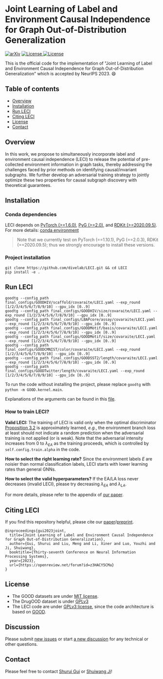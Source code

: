 # Joint Learning of Label and Environment Causal Independence for Graph Out-of-Distribution Generalization

[![arXiv](https://img.shields.io/badge/arXiv-2306.01103-b31b1b.svg)](https://arxiv.org/abs/2306.01103)
<a href="https://openreview.net/forum?id=z3HACY5CMa"> <img alt="License" src="https://img.shields.io/static/v1?label=Pub&message=NeurIPS%2723&color=blue"> </a>
[![License][license-image]][license-url]

This is the official code for the implementation of "Joint Learning of Label and Environment Causal Independence for Graph Out-of-Distribution Generalization"
which is accepted by NeurIPS 2023. :smile:

[license-url]: https://github.com/divelab/LECI/blob/main/LICENSE
[license-image]:https://img.shields.io/badge/license-GPL3.0-green.svg


## Table of contents

* [Overview](#overview)
* [Installation](#installation)
* [Run LECI](#run-leci)
* [Citing LECI](#citing-leci)
* [License](#license)
* [Contact](#contact)

## Overview

In this work, we propose to simultaneously incorporate label and environment causal independence (LECI) to 
release the potential of pre-collected environment information in graph tasks, thereby addressing the challenges faced by prior methods on identifying 
causal/invariant subgraphs. We further develop an adversarial training strategy to jointly optimize these two properties for 
causal subgraph discovery with theoretical guarantees.


## Installation 

### Conda dependencies

LECI depends on [PyTorch (>=1.6.0)](https://pytorch.org/get-started/previous-versions/), [PyG (>=2.0)](https://pytorch-geometric.readthedocs.io/en/latest/notes/installation.html), and
[RDKit (>=2020.09.5)](https://www.rdkit.org/docs/Install.html). For more details: [conda environment](/../../blob/main/environment.yml)

> Note that we currently test on PyTorch (==1.10.1), PyG (==2.0.3), RDKit (==2020.09.5); thus we strongly encourage to install these versions.

### Project installation

```shell
git clone https://github.com/divelab/LECI.git && cd LECI
pip install -e .
```

## Run LECI

```shell
goodtg --config_path final_configs/GOODHIV/scaffold/covaraite/LECI.yaml --exp_round [1/2/3/4/5/6/7/8/9/10] --gpu_idx [0..9]
goodtg --config_path final_configs/GOODHIV/size/covaraite/LECI.yaml --exp_round [1/2/3/4/5/6/7/8/9/10] --gpu_idx [0..9]
goodtg --config_path final_configs/LBAPcore/assay/covaraite/LECI.yaml --exp_round [1/2/3/4/5/6/7/8/9/10] --gpu_idx [0..9]
goodtg --config_path final_configs/GOODMotif/basis/covaraite/LECI.yaml --exp_round [1/2/3/4/5/6/7/8/9/10] --gpu_idx [0..9]
goodtg --config_path final_configs/GOODMotif/size/covaraite/LECI.yaml --exp_round [1/2/3/4/5/6/7/8/9/10] --gpu_idx [0..9]
goodtg --config_path final_configs/GOODCMNIST/color/covaraite/LECI.yaml --exp_round [1/2/3/4/5/6/7/8/9/10] --gpu_idx [0..9]
goodtg --config_path final_configs/GOODSST2/length/covaraite/LECI.yaml --exp_round [1/2/3/4/5/6/7/8/9/10] --gpu_idx [0..9]
goodtg --config_path final_configs/GOODTwitter/length/covaraite/LECI.yaml --exp_round [1/2/3/4/5/6/7/8/9/10] --gpu_idx [0..9]
```

To run the code without installing the project, please replace `goodtg` with `python -m GOOD.kernel.main`.

Explanations of the arguments can be found in this [file](/../../blob/LECI-1.0.0/configs/GOOD_configs/GOODMotif/basis/covariate/LECI.yaml).

### How to train LECI?

**Valid LECI:** The training of LECI is valid only when the optimal discriminator [Proposition 3.2](https://arxiv.org/pdf/2306.01103.pdf) is approximately learned, *e.g.*, 
the environment branch loss at least should not indicate a random prediction when the adversarial training is not applied (or is weak). Note that the adversarial intensity
increases from 0 to $\lambda_{EA}$ as the training proceeds, which is controlled by `self.config.train.alpha` in the code. 


**How to select the right learning rate?** Since the environment labels $E$ are noisier than normal classification labels, LECI starts with lower learning rates than general GNNs.

**How to select the valid hyperparameters?** If the EA/LA loss never decreases (invalid LECI), please try decreasing $\lambda_{EA}$ and $\lambda_{LA}$.

For more details, please refer to the appendix of [our paper](https://openreview.net/pdf?id=z3HACY5CMa).

## Citing LECI
If you find this repository helpful, please cite our [paper](https://openreview.net/forum?id=z3HACY5CMa)/[preprint](https://arxiv.org/abs/2306.01103).
```
@inproceedings{gui2023joint,
  title={Joint Learning of Label and Environment Causal Independence for Graph Out-of-Distribution Generalization},
  author={Gui, Shurui and Liu, Meng and Li, Xiner and Luo, Youzhi and Ji, Shuiwang},
  booktitle={Thirty-seventh Conference on Neural Information Processing Systems},
  year={2023},
  url={https://openreview.net/forum?id=z3HACY5CMa}
}
```

## License

- The GOOD datasets are under [MIT license](https://drive.google.com/file/d/1xA-5q3YHXLGLz7xV2tT69a9dcVmiJmiV/view?usp=sharing).
- The DrugOOD dataset is under [GPLv3](https://github.com/tencent-ailab/DrugOOD/blob/main/LICENSE)
- The LECI code are under [GPLv3 license](/../../blob/main/LICENSE), since the code architecture is based on [GOOD](https://github.com/divelab/GOOD.git).

## Discussion

Please submit [new issues](/../../issues/new) or start [a new discussion](/../../discussions/new) for any technical or other questions.

## Contact

Please feel free to contact [Shurui Gui](mailto:shurui.gui@tamu.edu) or [Shuiwang Ji](mailto:sji@tamu.edu)!

